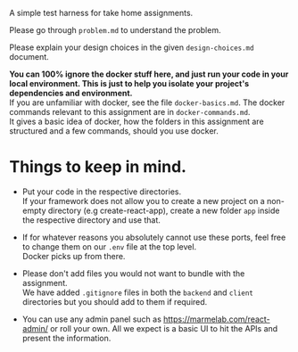 A simple test harness for take home assignments.

Please go through `problem.md` to understand the problem.

Please explain your design choices in the given `design-choices.md` document.

**You can 100% ignore the docker stuff here, and just run your code in your local environment. This is just to help you isolate your project's dependencies and environment.**  
If you are unfamiliar with docker, see the file `docker-basics.md`. The docker commands relevant to this assignment are in `docker-commands.md`.  
It gives a basic idea of docker, how the folders in this assignment are structured and a few commands, should you use docker. 

# Things to keep in mind.
- Put your code in the respective directories.  
If your framework does not allow you to create a new project on a non-empty directory (e.g create-react-app), create a new folder `app` inside the respective directory and use that. 

- If for whatever reasons you absolutely cannot use these ports, feel free to change them on our `.env` file at the top level.  
Docker picks up from there.

- Please don't add files you would not want to bundle with the assignment.  
We have added `.gitignore` files in both the `backend` and `client` directories but you should add to them if required.

- You can use any admin panel such as https://marmelab.com/react-admin/ or roll your own. All we expect is a basic UI to hit the APIs and present the information.
